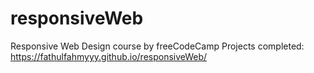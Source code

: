 # responsiveWeb
Responsive Web Design course by freeCodeCamp
Projects completed: https://fathulfahmyyy.github.io/responsiveWeb/
